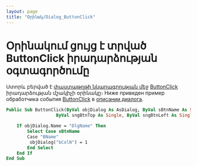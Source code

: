 ```yaml
---
layout: page
title: "Օրինակ/Dialog_ButtonClick"
---
```


# Օրինակում ցույց է տրված  ButtonClick իրադարձության օգտագործումը


Ստորև բերված է [փաստաթղթի նկարագրության մեջ](../Defs/Dialog.html) [ButtonClick](../ScriptProcs/Dialog_ButtonClick.html) իրադարձության մշակիչի օրինակը։ 
Ниже приведен пример обработчика события [ButtonClick](../ScriptProcs/Dialog_ButtonClick.html) в [описании диалога](../Defs/Dialog.html).

``` vb
Public Sub ButtonClick(ByVal objDialog As AsDialog, ByVal sBtnName As String, _
                   ByVal sngBtnTop As Single, ByVal sngBtnLeft As Single, ByRef Reakcia )

    If objDialog.Name = "DlgName" Then 
        Select Case sBtnName
        Case "BName"
         objDialog("bColN") = 1
        End Select
    End If
End Sub
```